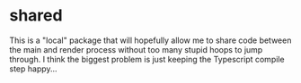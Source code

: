 # shared

This is a "local" package that will hopefully allow me to share code between the
main and render process without too many stupid hoops to jump through. I think
the biggest problem is just keeping the Typescript compile step happy...
